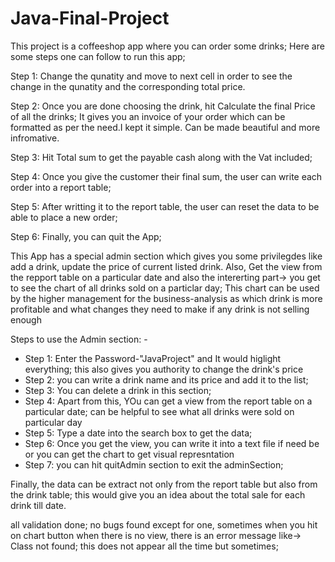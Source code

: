 # Java-Final-Project
This project is a coffeeshop app where you can order some drinks;
Here are some steps one can follow to run this app;


  Step 1: Change the qunatity and move to next cell in order to see the change in the qunatity and the corresponding total price.
  
  Step 2: Once you are done choosing the drink, hit Calculate the final Price of all the drinks; It gives you an invoice of your order which can be formatted as per the need.I kept it simple. Can be made beautiful and more infromative.
  
  Step 3: Hit Total sum to get the payable cash along with the Vat included;
  
  Step 4: Once you give the customer their final sum, the user can write each order into a report table;
  
  Step 5: After writting it to the report table, the user can reset the data to be able to place a new order;
  
  Step 6: Finally, you can quit the App;
  
  
  This App has a special admin section which gives you some privilegdes like add a drink, update the price of current listed drink.
  Also, Get the view from the repport table on a particular date and also the intererting part-> you get to see the chart of all drinks sold on a particlar day;
  This chart can be used by the higher management for the business-analysis as which drink is more profitable and what changes they need to make if any drink is not selling enough
  
  Steps to use the Admin section: -
  
  * Step 1: Enter the Password-"JavaProject" and It would higlight everything; this also gives you authority to change the drink's price
  * Step 2: you can write a drink name and its price and add it to the list;
  * Step 3: You can delete a drink in this section;
  * Step 4: Apart from this, YOu can get a view from the report table on a particular date; can be helpful to see what all drinks were sold on particular day
  * Step 5: Type a date into the search box to get the data;
  * Step 6: Once you get the view, you can write it into a text file if need be or you can get the chart to get visual represntation
  * Step 7: you can hit quitAdmin section to exit the adminSection;
  
Finally, the data can be extract not only from the report table but also from the drink table; this would give you an idea about the total sale for each drink till date.

all validation done; no bugs found except for one, sometimes when you hit on chart button when there is no view, there is an error message like->
Class not found; this does not appear all the time but sometimes;
